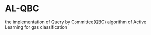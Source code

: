 # AL-QBC
the implementation of  Query by Committee(QBC) algorithm of Active Learning for gas classification


